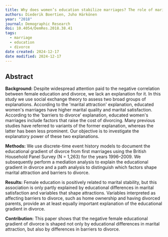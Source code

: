 ```yaml
---
title: Why does women’s education stabilize marriages? The role of marital attraction and barriers to divorce
authors: Diederik Boertien, Juho Härkönen
year: "2018"
journal: Demographic Research
doi: 10.4054/DemRes.2018.38.41
tags:
  - marriage
  - education
  - divorce
date created: 2024-12-17
date modified: 2024-12-17
---
```


## Abstract

**Background:** Despite widespread attention paid to the negative correlation between female education and divorce, we lack an explanation for it. In this study we use social exchange theory to assess two broad groups of explanations. According to the 'marital attraction' explanation, educated women's marriages have higher marital quality and marital satisfaction. According to the 'barriers to divorce' explanation, educated women's marriages include factors that raise the cost of divorcing. Many previous studies have referred to variants of the former explanation, whereas the latter has been less prominent. Our objective is to investigate the explanatory power of these two explanations.

**Methods:** We use discrete-time event history models to document the educational gradient of divorce from first marriages using the British Household Panel Survey (N = 1,263) for the years 1996–2009. We subsequently perform a mediation analysis to explain the educational gradient in divorce and a path analysis to distinguish which factors shape marital attraction and barriers to divorce.

**Results:** Female education is positively related to marital stability, but this association is only partly explained by educational differences in marital satisfaction and variables that shape attractions. Variables interpreted as affecting barriers to divorce, such as home ownership and having divorced parents, provide an at least equally important explanation of the educational gradient in divorce.

**Contribution:** This paper shows that the negative female educational gradient of divorce is shaped not only by educational differences in marital attraction, but also by differences in barriers to divorce.
